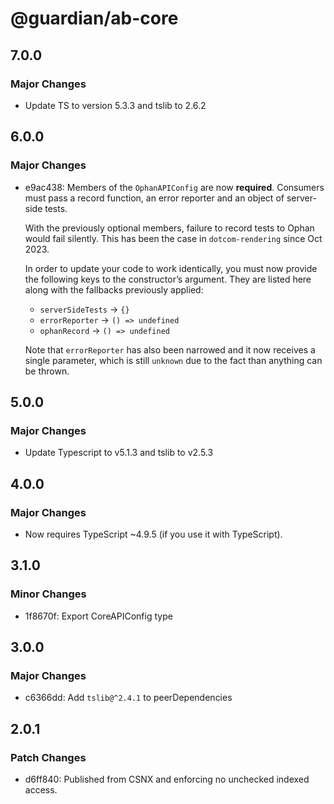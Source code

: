 # @guardian/ab-core

## 7.0.0

### Major Changes

- Update TS to version 5.3.3 and tslib to 2.6.2

## 6.0.0

### Major Changes

- e9ac438: Members of the `OphanAPIConfig` are now **required**. Consumers must pass a
  record function, an error reporter and an object of server-side tests.

  With the previously optional members, failure to record tests to Ophan would
  fail silently. This has been the case in `dotcom-rendering` since Oct 2023.

  In order to update your code to work identically, you must now provide the
  following keys to the constructor’s argument. They are listed here along with
  the fallbacks previously applied:

  - `serverSideTests` &rarr; `{}`
  - `errorReporter` &rarr; `() => undefined`
  - `ophanRecord` &rarr; `() => undefined`

  Note that `errorReporter` has also been narrowed and it now receives a single
  parameter, which is still `unknown` due to the fact than anything can be thrown.

## 5.0.0

### Major Changes

- Update Typescript to v5.1.3 and tslib to v2.5.3

## 4.0.0

### Major Changes

- Now requires TypeScript ~4.9.5 (if you use it with TypeScript).

## 3.1.0

### Minor Changes

- 1f8670f: Export CoreAPIConfig type

## 3.0.0

### Major Changes

- c6366dd: Add `tslib@^2.4.1` to peerDependencies

## 2.0.1

### Patch Changes

- d6ff840: Published from CSNX and enforcing no unchecked indexed access.
